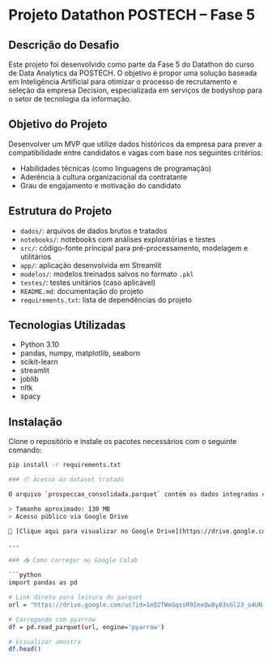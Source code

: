 # Projeto Datathon POSTECH – Fase 5

## Descrição do Desafio

Este projeto foi desenvolvido como parte da Fase 5 do Datathon do curso de Data Analytics da POSTECH. O objetivo é propor uma solução baseada em Inteligência Artificial para otimizar o processo de recrutamento e seleção da empresa Decision, especializada em serviços de bodyshop para o setor de tecnologia da informação.

## Objetivo do Projeto

Desenvolver um MVP que utilize dados históricos da empresa para prever a compatibilidade entre candidatos e vagas com base nos seguintes critérios:

- Habilidades técnicas (como linguagens de programação)
- Aderência à cultura organizacional da contratante
- Grau de engajamento e motivação do candidato

## Estrutura do Projeto

- `dados/`: arquivos de dados brutos e tratados
- `notebooks/`: notebooks com análises exploratórias e testes
- `src/`: código-fonte principal para pré-processamento, modelagem e utilitários
- `app/`: aplicação desenvolvida em Streamlit
- `modelos/`: modelos treinados salvos no formato `.pkl`
- `testes/`: testes unitários (caso aplicável)
- `README.md`: documentação do projeto
- `requirements.txt`: lista de dependências do projeto

## Tecnologias Utilizadas

- Python 3.10
- pandas, numpy, matplotlib, seaborn
- scikit-learn
- streamlit
- joblib
- nltk
- spacy

## Instalação

Clone o repositório e instale os pacotes necessários com o seguinte comando:

```bash
pip install -r requirements.txt

### 📦 Acesso ao dataset tratado

O arquivo `prospeccao_consolidada.parquet` contém os dados integrados e normalizados a partir das fontes `candidatos.json`, `vagas.json` e `prospeccoes.json`.

> Tamanho aproximado: 130 MB  
> Acesso público via Google Drive

🔗 [Clique aqui para visualizar no Google Drive](https://drive.google.com/file/d/1eQ2TWeGqssR9ImxQw8y83xGl23_o4UN_/view?usp=sharing)

---

### 📥 Como carregar no Google Colab

```python
import pandas as pd

# Link direto para leitura do parquet
url = "https://drive.google.com/uc?id=1eQ2TWeGqssR9ImxQw8y83xGl23_o4UN_"

# Carregando com pyarrow
df = pd.read_parquet(url, engine='pyarrow')

# Visualizar amostra
df.head()
